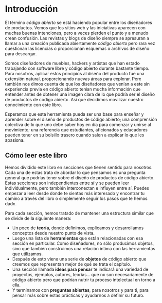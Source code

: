 Introducción
========

El término _código abierto_ se está haciendo popular entre los diseñadores de productos. Vemos que los sitios web y las iniciativas aparecen con muchas buenas intenciones, pero a veces pierden el punto y a menudo crean confusión. Las revistas y blogs de diseño siempre se apresuran a llamar a una creación publicada abiertamente _código abierto_ pero rara vez cuestionan las licencias o proporcionan esquemas o archivos de diseño para descargar.

Somos diseñadores de muebles, hackers y artistas que han estado trabajando con software libre y código abierto durante bastante tiempo. Para nosotros, aplicar estos principios al diseño del producto fue una extensión natural, proporcionando nuevas áreas para explorar. Pero también nos dimos cuenta de que los diseñadores que venían a este sin experiencia previa en código abierto tenían mucha información que entender antes de obtener una imagen clara de lo que podría ser el diseño de productos de código abierto. Así que decidimos movilizar nuestro conocimiento con este libro.

Esperamos que esta herramienta pueda ser una base para enseñar y aprender sobre el diseño de productos de código abierto; una comprensión colectiva de lo que uno debe saber hoy en día para comenzar y unirse al movimiento; una referencia que estudiantes, aficionados y educadores pueden tener en su bolsillo trasero cuando salen a explicar lo que les apasiona.

Cómo leer este libro  
-------------------------------

Hemos dividido este libro en secciones que tienen sentido para nosotros. Cada una de estas trata de abordar lo que pensamos es una pregunta general que podrías tener sobre el diseño de productos de código abierto. Estas secciones son independientes entre sí y se pueden leer individualmente, pero también interconectan e influyen entre sí. Puedes empezar a leer desde donde te sientas más interesado y encontrar tu camino a través del libro o simplemente seguir los pasos que te hemos dado.

Para cada sección, hemos tratado de mantener una estructura similar que se divide de la siguiente manera:

- Un poco de **teoría**, donde definimos, explicamos y desarrollamos conceptos desde nuestro punto de vista.
- Luego una lista de **herramientas** que están relacionadas con esa sección en particular. Como diseñadores, no sólo producimos objetos, sino que también construimos una relación íntima con las herramientas que utilizamos.
- Después de esto viene una serie de **objetos** de código abierto que creemos que representan mejor de qué se trata el capítulo.
- Una sección llamada **ideas para pensar** te indicará una variedad de proyectos, ejemplos, autores, teorías... que no son necesariamente de código abierto pero que podrían nutrir tu proceso intelectual en torno a ella.
- Y terminamos con **preguntas abiertas**, para nosotros y para ti, para pensar más sobre estas prácticas y ayudarnos a definir su futuro.
